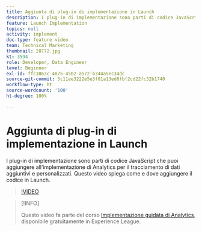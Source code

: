 ```yaml
---
title: Aggiunta di plug-in di implementazione in Launch
description: I plug-in di implementazione sono parti di codice JavaScript che puoi aggiungere all’implementazione di Analytics per il tracciamento di dati aggiuntivi e personalizzati. Questo video spiega come e dove aggiungere il codice in Launch.
feature: Launch Implementation
topics: null
activity: implement
doc-type: feature video
team: Technical Marketing
thumbnail: 28772.jpg
kt: 3594
role: Developer, Data Engineer
level: Beginner
exl-id: ffc3863c-4875-4502-a572-b344a5ec34dc
source-git-commit: 5c11ee3222e5e3f81a13ed8fbf2cd22fc32b1740
workflow-type: ht
source-wordcount: '100'
ht-degree: 100%

---
```


# Aggiunta di plug-in di implementazione in Launch

I plug-in di implementazione sono parti di codice JavaScript che puoi aggiungere all’implementazione di Analytics per il tracciamento di dati aggiuntivi e personalizzati. Questo video spiega come e dove aggiungere il codice in Launch.

>[!VIDEO](https://video.tv.adobe.com/v/28772/?quality=12&learn=on)

>[!INFO]
>
> Questo video fa parte del corso [Implementazione guidata di Analytics](https://experienceleague.adobe.com/?recommended=Analytics-D-1-2019.1), disponibile gratuitamente in Experience League.